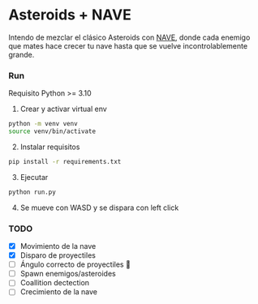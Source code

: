 # Asteroids + NAVE

Intendo de mezclar el clásico Asteroids con [NAVE](https://videogamo.com/navearcade/), donde cada enemigo que mates hace crecer tu nave hasta que se vuelve incontrolablemente grande.

### Run

Requisito Python >= 3.10

1. Crear y activar virtual env

```bash
python -m venv venv
source venv/bin/activate
```

2. Instalar requisitos

```bash
pip install -r requirements.txt
```

3. Ejecutar

```bash
python run.py
```

4. Se mueve con WASD y se dispara con left click

### TODO

- [x] Movimiento de la nave
- [x] Disparo de proyectiles
- [ ] Ángulo correcto de proyectiles 🫠
- [ ] Spawn enemigos/asteroides
- [ ] Coallition dectection
- [ ] Crecimiento de la nave
